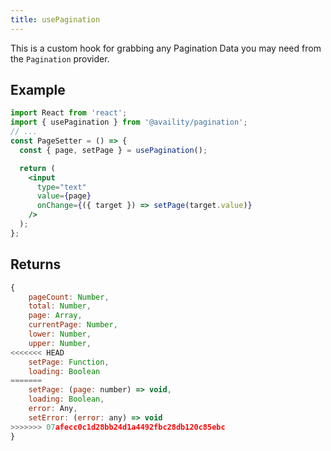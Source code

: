 ```yaml
---
title: usePagination
---
```


This is a custom hook for grabbing any Pagination Data you may need from the `Pagination` provider.

## Example

```jsx
import React from 'react';
import { usePagination } from '@availity/pagination';
// ...
const PageSetter = () => {
  const { page, setPage } = usePagination();

  return (
    <input
      type="text"
      value={page}
      onChange={({ target }) => setPage(target.value)}
    />
  );
};
```

## Returns

```js
{
    pageCount: Number,
    total: Number,
    page: Array,
    currentPage: Number,
    lower: Number,
    upper: Number,
<<<<<<< HEAD
    setPage: Function,
    loading: Boolean
=======
    setPage: (page: number) => void,
    loading: Boolean,
    error: Any,
    setError: (error: any) => void
>>>>>>> 07afecc0c1d28bb24d1a4492fbc28db120c85ebc
}
```
